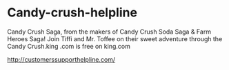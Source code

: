 # Candy-crush-helpline
Candy Crush Saga, from the makers of Candy Crush Soda Saga &amp; Farm Heroes Saga! Join Tiffi and Mr. Toffee on their sweet adventure through the Candy Crush.king .com is free on king.com

http://customerssupporthelpline.com/
